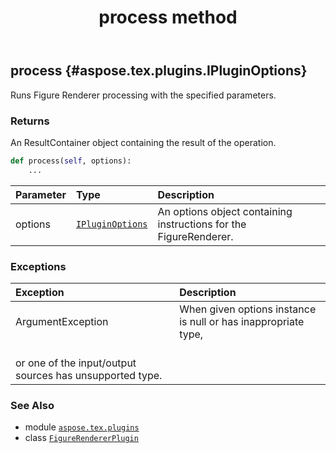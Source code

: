 ﻿---
title: process method
second_title: Aspose.TeX for Python via .NET API References
description: 
type: docs
weight: 20
url: /python-net/aspose.tex.plugins/figurerendererplugin/process/
is_root: false
---

## process {#aspose.tex.plugins.IPluginOptions}

Runs Figure Renderer processing with the specified parameters.


### Returns 


An ResultContainer object containing the result of the operation.


```python
def process(self, options):
    ...
```


| Parameter | Type | Description |
| :- | :- | :- |
| options | [`IPluginOptions`](/tex/python-net/aspose.tex.plugins/ipluginoptions) | An options object containing instructions for the FigureRenderer. |
### Exceptions
| Exception | Description |
| :- | :- |
| ArgumentException | When given options instance is null or has inappropriate type,<br/>or one of the input/output sources has unsupported type. |





### See Also
* module [`aspose.tex.plugins`](../../)
* class [`FigureRendererPlugin`](/tex/python-net/aspose.tex.plugins/figurerendererplugin)
